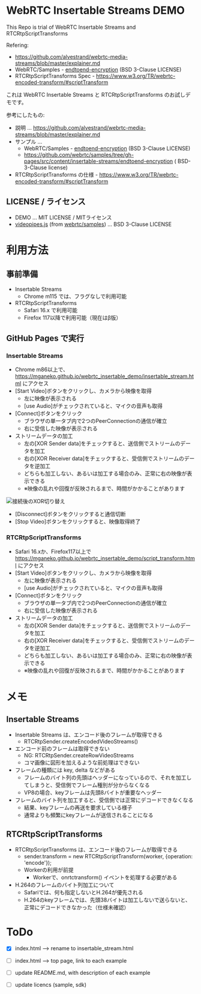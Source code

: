 # WebRTC Insertable Streams DEMO

This Repo is trial of WebRTC Insertable Streams and RTCRtpScriptTransforms

Refering:
- https://github.com/alvestrand/webrtc-media-streams/blob/master/explainer.md
- WebRTC/Samples - [endtoend-encryption](https://github.com/webrtc/samples/tree/gh-pages/src/content/peerconnection/endtoend-encryption) (BSD 3-Clause LICENSE)
- RTCRtpScriptTransforms Spec - https://www.w3.org/TR/webrtc-encoded-transform/#scriptTransform

これは WebRTC Insertable Streams と RTCRtpScriptTransforms のお試しデモです。

参考にしたもの:
- 説明 ... https://github.com/alvestrand/webrtc-media-streams/blob/master/explainer.md
- サンプル ...
  - WebRTC/Samples - [endtoend-encryption](https://github.com/webrtc/samples/tree/gh-pages/src/content/peerconnection/endtoend-encryption) (BSD 3-Clause LICENSE)
  - https://github.com/webrtc/samples/tree/gh-pages/src/content/insertable-streams/endtoend-encryption ( BSD-3-Clause license)
- RTCRtpScriptTransforms の仕様 - https://www.w3.org/TR/webrtc-encoded-transform/#scriptTransform

## LICENSE / ライセンス

- DEMO ... MIT LICENSE / MITライセンス
- [videopipes.js](https://github.com/webrtc/samples/blob/gh-pages/src/content/peerconnection/endtoend-encryption/js/videopipe.js) (from [webrtc/samples](https://github.com/webrtc/samples)) ... BSD 3-Clause LICENSE


# 利用方法

## 事前準備

- Insertable Streams
  - Chrome m115 では、フラグなしで利用可能
- RTCRtpScriptTransforms
  - Safari 16.x で利用可能
  - Firefox 117以降で利用可能（現在はβ版）

## GitHub Pages で実行

### Insertable Streams
- Chrome m86以上で、https://mganeko.github.io/webrtc_insertable_demo/insertable_stream.html にアクセス
- [Start Video]ボタンをクリックし、カメラから映像を取得
  - 左に映像が表示される
  - [use Audio]がチェックされていると、マイクの音声も取得
- [Connect]ボタンをクリック
  - ブラウザの単一タブ内で2つのPeerConnectionの通信が確立
  - 右に受信した映像が表示される
- ストリームデータの加工
  - 左の[XOR Sender data]をチェックすると、送信側でストリームのデータを加工
  - 右の[XOR Receiver data]をチェックすると、受信側でストリームのデータを逆加工
  - どちらも加工しない、あるいは加工する場合のみ、正常に右の映像が表示できる
  - ※映像の乱れや回復が反映されるまで、時間がかかることがあります

![接続後のXOR切り替え](img/insertable_streams_demo.gif "接続後のXOR切り替え")

- [Disconnect]ボタンをクリックすると通信切断
- [Stop Video]ボタンをクリックすると、映像取得終了

### RTCRtpScriptTransforms
- Safari 16.xか、Firefox117以上で https://mganeko.github.io/webrtc_insertable_demo/script_transform.html にアクセス
- [Start Video]ボタンをクリックし、カメラから映像を取得
  - 左に映像が表示される
  - [use Audio]がチェックされていると、マイクの音声も取得
- [Connect]ボタンをクリック
  - ブラウザの単一タブ内で2つのPeerConnectionの通信が確立
  - 右に受信した映像が表示される
- ストリームデータの加工
  - 左の[XOR Sender data]をチェックすると、送信側でストリームのデータを加工
  - 右の[XOR Receiver data]をチェックすると、受信側でストリームのデータを逆加工
  - どちらも加工しない、あるいは加工する場合のみ、正常に右の映像が表示できる
  - ※映像の乱れや回復が反映されるまで、時間がかかることがあります

# メモ

## Insertable Streams

- Insertable Streams は、エンコード後のフレームが取得できる
  - RTCRtpSender.createEncodedVideoStreams()
- エンコード前のフレームは取得できない
  - NG: RTCRtpSender.createRowVideoStreams
  - コマ画像に図形を加えるような前処理はできない
- フレームの種類には key, delta などがある
  - フレームのバイト列の先頭はヘッダーになっているので、それを加工してしまうと、受信側でフレーム種別が分からなくなる
  - VP8の場合、keyフレームは先頭8バイトが重要なヘッダー
- フレームのバイト列を加工すると、受信側では正常にデコードできなくなる
  - 結果、keyフレームの再送を要求している様子
  - 通常よりも頻繁にkeyフレームが送信されることになる

## RTCRtpScriptTransforms

- RTCRtpScriptTransforms は、エンコード後のフレームが取得できる
  - sender.transform = new RTCRtpScriptTransform(worker, {operation: 'encode'});
  - Workerの利用が前提
    - Workerで、onrtctransform() イベントを処理する必要がある
- H.264のフレームのバイト列加工について
  - Safariでは、何も指定しないとH.264が優先される
  - H.264のkeyフレームでは、先頭38バイトは加工しないで送らないと、正常にデコードできなかった（仕様未確認）


# ToDo

- [x] index.html --> rename to insertable_stream.html
- [ ] index.html --> top page, link to each example
- [ ] update README.md, with description of each example
- [ ] update licencs (sample, sdk)



